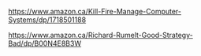 

https://www.amazon.ca/Kill-Fire-Manage-Computer-Systems/dp/1718501188 


https://www.amazon.ca/Richard-Rumelt-Good-Strategy-Bad/dp/B00N4E8B3W


